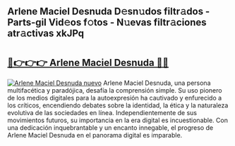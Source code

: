 ## Arlene Maciel Desnuda D𝚎sn𝚞dos filtr𝚊dos - Parts-giI Vid𝚎os f𝚘tos - N𝚞evas filtr𝚊ciones atr𝚊ctivas xkJPq

# <h2><a href="http://mbe62wa.tromn.icu/?c=Arlene+Maciel+Desnuda">🔗👉👉👉 Arlene Maciel Desnuda 🔗🔗</a></h2>

[![Arlene Maciel Desnuda nuevo](https://i.imgur.com/pEAQMta.gif)](http://mbe62wa.tromn.icu/?c=Arlene+Maciel+Desnuda)
Arlene Maciel Desnuda, una persona multifacética y paradójica, desafía la comprensión simple. Su uso pionero de los medios digitales para la autoexpresión ha cautivado y enfurecido a los críticos, encendiendo debates sobre la identidad, la ética y la naturaleza evolutiva de las sociedades en línea. Independientemente de sus movimientos futuros, su importancia en la era digital es incuestionable. Con una dedicación inquebrantable y un encanto innegable, el progreso de Arlene Maciel Desnuda en el panorama digital es imparable.
